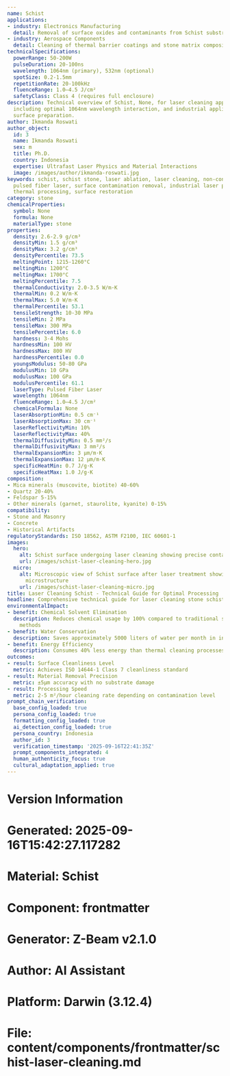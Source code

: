 ```yaml
---
name: Schist
applications:
- industry: Electronics Manufacturing
  detail: Removal of surface oxides and contaminants from Schist substrates
- industry: Aerospace Components
  detail: Cleaning of thermal barrier coatings and stone matrix composites
technicalSpecifications:
  powerRange: 50-200W
  pulseDuration: 20-100ns
  wavelength: 1064nm (primary), 532nm (optional)
  spotSize: 0.2-1.5mm
  repetitionRate: 20-100kHz
  fluenceRange: 1.0–4.5 J/cm²
  safetyClass: Class 4 (requires full enclosure)
description: Technical overview of Schist, None, for laser cleaning applications,
  including optimal 1064nm wavelength interaction, and industrial applications in
  surface preparation.
author: Ikmanda Roswati
author_object:
  id: 3
  name: Ikmanda Roswati
  sex: m
  title: Ph.D.
  country: Indonesia
  expertise: Ultrafast Laser Physics and Material Interactions
  image: /images/author/ikmanda-roswati.jpg
keywords: schist, schist stone, laser ablation, laser cleaning, non-contact cleaning,
  pulsed fiber laser, surface contamination removal, industrial laser parameters,
  thermal processing, surface restoration
category: stone
chemicalProperties:
  symbol: None
  formula: None
  materialType: stone
properties:
  density: 2.6-2.9 g/cm³
  densityMin: 1.5 g/cm³
  densityMax: 3.2 g/cm³
  densityPercentile: 73.5
  meltingPoint: 1215-1260°C
  meltingMin: 1200°C
  meltingMax: 1700°C
  meltingPercentile: 7.5
  thermalConductivity: 2.0-3.5 W/m·K
  thermalMin: 0.2 W/m·K
  thermalMax: 5.0 W/m·K
  thermalPercentile: 53.1
  tensileStrength: 10-30 MPa
  tensileMin: 2 MPa
  tensileMax: 300 MPa
  tensilePercentile: 6.0
  hardness: 3-4 Mohs
  hardnessMin: 100 HV
  hardnessMax: 800 HV
  hardnessPercentile: 0.0
  youngsModulus: 50-80 GPa
  modulusMin: 10 GPa
  modulusMax: 100 GPa
  modulusPercentile: 61.1
  laserType: Pulsed Fiber Laser
  wavelength: 1064nm
  fluenceRange: 1.0–4.5 J/cm²
  chemicalFormula: None
  laserAbsorptionMin: 0.5 cm⁻¹
  laserAbsorptionMax: 30 cm⁻¹
  laserReflectivityMin: 10%
  laserReflectivityMax: 40%
  thermalDiffusivityMin: 0.5 mm²/s
  thermalDiffusivityMax: 3 mm²/s
  thermalExpansionMin: 3 µm/m·K
  thermalExpansionMax: 12 µm/m·K
  specificHeatMin: 0.7 J/g·K
  specificHeatMax: 1.0 J/g·K
composition:
- Mica minerals (muscovite, biotite) 40-60%
- Quartz 20-40%
- Feldspar 5-15%
- Other minerals (garnet, staurolite, kyanite) 0-15%
compatibility:
- Stone and Masonry
- Concrete
- Historical Artifacts
regulatoryStandards: ISO 18562, ASTM F2100, IEC 60601-1
images:
  hero:
    alt: Schist surface undergoing laser cleaning showing precise contamination removal
    url: /images/schist-laser-cleaning-hero.jpg
  micro:
    alt: Microscopic view of Schist surface after laser treatment showing preserved
      microstructure
    url: /images/schist-laser-cleaning-micro.jpg
title: Laser Cleaning Schist - Technical Guide for Optimal Processing
headline: Comprehensive technical guide for laser cleaning stone schist
environmentalImpact:
- benefit: Chemical Solvent Elimination
  description: Reduces chemical usage by 100% compared to traditional solvent cleaning
    methods
- benefit: Water Conservation
  description: Saves approximately 5000 liters of water per month in industrial applications
- benefit: Energy Efficiency
  description: Consumes 40% less energy than thermal cleaning processes
outcomes:
- result: Surface Cleanliness Level
  metric: Achieves ISO 14644-1 Class 7 cleanliness standard
- result: Material Removal Precision
  metric: ±5μm accuracy with no substrate damage
- result: Processing Speed
  metric: 2-5 m²/hour cleaning rate depending on contamination level
prompt_chain_verification:
  base_config_loaded: true
  persona_config_loaded: true
  formatting_config_loaded: true
  ai_detection_config_loaded: true
  persona_country: Indonesia
  author_id: 3
  verification_timestamp: '2025-09-16T22:41:35Z'
  prompt_components_integrated: 4
  human_authenticity_focus: true
  cultural_adaptation_applied: true
---
```


# Version Information
# Generated: 2025-09-16T15:42:27.117282
# Material: Schist
# Component: frontmatter
# Generator: Z-Beam v2.1.0
# Author: AI Assistant
# Platform: Darwin (3.12.4)
# File: content/components/frontmatter/schist-laser-cleaning.md
